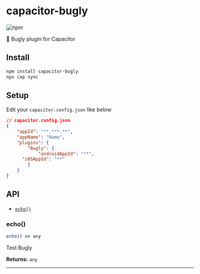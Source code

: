 # capacitor-bugly

![npm](https://img.shields.io/npm/v/capacitor-bugly)

📱 Bugly plugin for Capacitor

## Install

```bash
npm install capacitor-bugly
npx cap sync
```

## Setup

Edit your `capacitor.config.json` like below

``` json
// capacitor.config.json
{
	"appId": "**.***.**",
	"appName": "Name",
	"plugins": {
		"Bugly": {
			"androidAppId": "**",
      "iOSAppId": "**"
		}
	}
}
```

## API

<docgen-index>

* [`echo()`](#echo)

</docgen-index>

<docgen-api>
<!--Update the source file JSDoc comments and rerun docgen to update the docs below-->

### echo()

```typescript
echo() => any
```

Test Bugly

**Returns:** <code>any</code>

--------------------

</docgen-api>
